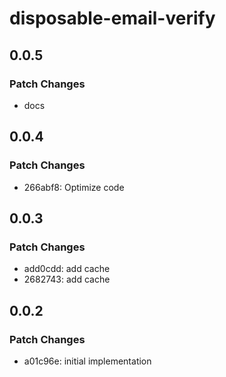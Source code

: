# disposable-email-verify

## 0.0.5

### Patch Changes

- docs

## 0.0.4

### Patch Changes

- 266abf8: Optimize code

## 0.0.3

### Patch Changes

- add0cdd: add cache
- 2682743: add cache

## 0.0.2

### Patch Changes

- a01c96e: initial implementation
